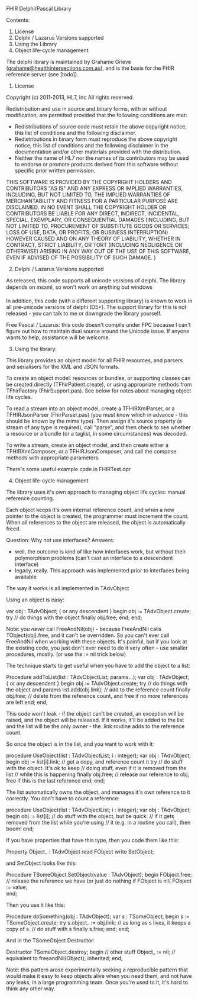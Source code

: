 FHIR Delphi/Pascal Library

Contents:
1. License
2. Delphi / Lazarus Versions supported
3. Using the Library 
4. Object life-cycle management

The delphi library is maintained by Grahame Grieve (grahame@healthintersections.com.au), and is the basis for the FHIR reference server (see [todo]).

1. License

Copyright (c) 2011-2013, HL7, Inc
All rights reserved.

Redistribution and use in source and binary forms, with or without modification, 
are permitted provided that the following conditions are met:

 * Redistributions of source code must retain the above copyright notice, this 
   list of conditions and the following disclaimer.
 * Redistributions in binary form must reproduce the above copyright notice, 
   this list of conditions and the following disclaimer in the documentation 
   and/or other materials provided with the distribution.
 * Neither the name of HL7 nor the names of its contributors may be used to 
   endorse or promote products derived from this software without specific 
   prior written permission.

THIS SOFTWARE IS PROVIDED BY THE COPYRIGHT HOLDERS AND CONTRIBUTORS "AS IS" AND 
ANY EXPRESS OR IMPLIED WARRANTIES, INCLUDING, BUT NOT LIMITED TO, THE IMPLIED 
WARRANTIES OF MERCHANTABILITY AND FITNESS FOR A PARTICULAR PURPOSE ARE DISCLAIMED. 
IN NO EVENT SHALL THE COPYRIGHT HOLDER OR CONTRIBUTORS BE LIABLE FOR ANY DIRECT, 
INDIRECT, INCIDENTAL, SPECIAL, EXEMPLARY, OR CONSEQUENTIAL DAMAGES (INCLUDING, BUT 
NOT LIMITED TO, PROCUREMENT OF SUBSTITUTE GOODS OR SERVICES; LOSS OF USE, DATA, OR 
PROFITS; OR BUSINESS INTERRUPTION) HOWEVER CAUSED AND ON ANY THEORY OF LIABILITY, 
WHETHER IN CONTRACT, STRICT LIABILITY, OR TORT (INCLUDING NEGLIGENCE OR OTHERWISE) 
ARISING IN ANY WAY OUT OF THE USE OF THIS SOFTWARE, EVEN IF ADVISED OF THE 
POSSIBILITY OF SUCH DAMAGE.
}

2. Delphi / Lazarus Versions supported

As released, this code supports all unicode versions of delphi.
The library depends on msxml, so won't work on anything but windows

In addition, this code (with a different supporting library) is known to
work in all pre-unicode versions of delphi (D5+). The support library for this
is not released - you can talk to me or downgrade the library yourself. 

Free Pascal / Lazarus: this code doesn't compile under FPC because I can't
figure out how to maintain dual source around the Unicode issue. If anyone
wants to help, assistance will be welcome. 

3. Using the library: 

This library provides an object model for all FHIR resources, and 
parsers and serialisers for the XML and JSON formats.

To create an object model: resources or bundles, or supporting classes
can be created directly (TFhirPatient.create), or using appropriate
methods from TFhirFactory (FhirSupport.pas). See below for notes about
managing object life cycles.

To read a stream into an object model, create a TFHIRXmlParser, or
a TFHIRJsonParser (FhirParser.pas) (you must know which in advance - 
this should be known by the mime type). Then assign it's source 
property (a stream of any type is required), call "parse", and 
then check to see whether a resource or a bundle (or a taglist, 
in some circumstances) was decoded.

To write a stream, create an object model, and then create 
either a TFHIRXmlComposer, or a TFHIRJsonComposer, and call 
the compose methods with appropriate parameters.

There's some useful example code in FHIRTest.dpr


4. Object life-cycle management

The library uses it's own approach to managing object life 
cycles: manual reference counting.

Each object keeps it's own internal reference count,
and when a new pointer to the object is created, the programmer
must increment the count. When all references to the object 
are released, the object is automatically freed.

Question: Why not use interfaces?
Answers: 
 * well, the outcome is kind of like how interfaces
   work, but without their polymorphism problems (can't
   cast an interface to a descendent interface)
 * legacy, really. This approach was implemented prior to 
   interfaces being available


The way it works is all implemented in TAdvObject

Using an object is easy: 

var
  obj : TAdvObject; { or any descendent }
begin
  obj := TAdvObject.create;
  try
    // do things with the object
  finally
    obj.free;
  end;
end;

Note: you *never* call FreeAndNil(obj) - because FreeAndNil
calls TObject(obj).free, and it can't be overridden. So 
you can't ever call FreeAndNil when working with these objects.
It's painful, but if you look at the existing code, 
you just don't ever need to do it very often - use smaller
procedures, mostly.  (or use the := nil trick below)

The technique starts to get useful when you have to add the object to
a list:

Procedure addToList(list : TAdvObjectList; params...);
var
  obj : TAdvObject; { or any descendent }
begin
  obj := TAdvObject.create;
  try
    // do things with the object and params
    list.add(obj.link);  // add to the reference count
  finally
    obj.free; // delete from the reference count, and free if no more references are left
  end;
end;

This code won't leak - if the object can't be created, an exception
will be raised, and the object will be released. If it works, it'll be 
added to the list and the list will be the only owner - the .link
routine adds to the reference count. 

So once the object is in the list, and you want to work with it:

procedure UseObject(list : TAdvObjectList; i : integer);
var
  obj : TAdvObject;
begin
  obj := list[i].link; // get a copy, and reference count it
  try
    // do stuff with the object. It's ok to keep 
    // doing stuff, even if it is removed from the list
    // while this is happening 
  finally
    obj.free; // release our reference to obj; free if this is the last reference
  end; 
end;

The list automatically owns the object, and manages it's own reference to it
correctly. You don't have to count a reference:

procedure UseObject(list : TAdvObjectList; i : integer);
var
  obj : TAdvObject;
begin
  obj := list[i]; 
  // do stuff with the object, but be quick:
  // if it gets removed from the list while you're using 
  // it (e.g. in a routine you call), then boom!
end;


If you have properties that have this type, then you code them like this:

  Property Object_ : TAdvObject read FObject write SetObject;
  
and SetObject looks like this:

Procedure TSomeObject.SetObject(value : TAdvObject);
begin
  FObject.free; // release the reference we have (or just do nothing if FObject is nil(
  FObject := value;  
end;

Then you use it like this:

Procedure doSomething(obj : TAdvObject);
var
  s : TSomeObject;
begin
  s := TSomeObject.create;
  try
    s.object_ := obj.link; // as long as s lives, it keeps a copy of s.
    // do stuff with s
  finally
    s.free;
  end;
end;

And in the TSomeObject Destructor:

Destructor TSomeObject.destroy;
begin
  // other stuff
  Object_ := nil; // equivalent to freeandNil(Object);
  inherited;
end;

Note: this pattern arose experimentally seeking a reproducible
pattern that would make it easy to keep objects alive when you
need them, and not have any leaks, in a large programming team.
Once you're used to it, it's hard to think any other way.







  
  
  